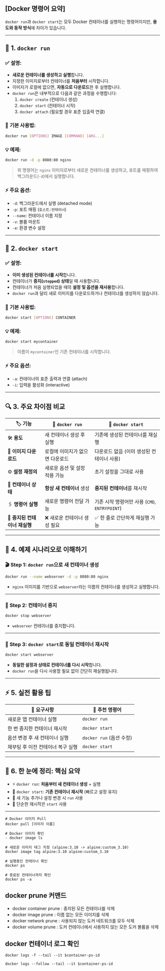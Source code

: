## [Docker 명령어 요약] 

`docker run`과 `docker start`는 모두 Docker 컨테이너를 실행하는 명령어이지만, **용도와 동작 방식**에 차이가 있습니다. 

---

## 🚀 **1. `docker run`**  
### ✅ **설명:**  
- **새로운 컨테이너를 생성하고 실행**합니다.  
- 지정한 이미지로부터 컨테이너를 **처음부터** 시작합니다.  
- 이미지가 로컬에 없으면, **자동으로 다운로드**한 후 실행합니다.  
- `docker run`은 내부적으로 다음과 같은 과정을 수행합니다:
  1. `docker create` (컨테이너 생성)  
  2. `docker start` (컨테이너 시작)  
  3. `docker attach` (필요할 경우 표준 입출력 연결)

### 📝 **기본 사용법:**
```bash
docker run [OPTIONS] IMAGE [COMMAND] [ARG...]
```

### 💡 **예제:**
```bash
docker run -d -p 8080:80 nginx
```
> 위 명령어는 `nginx` 이미지로부터 새로운 컨테이너를 생성하고, 포트를 매핑하여 백그라운드(`-d`)에서 실행합니다.

### ⚡ **주요 옵션:**
- `-d`: 백그라운드에서 실행 (detached mode)  
- `-p`: 포트 매핑 (`호스트:컨테이너`)  
- `--name`: 컨테이너 이름 지정  
- `-v`: 볼륨 마운트  
- `-e`: 환경 변수 설정  

---

## 🔄 **2. `docker start`**  
### ✅ **설명:**  
- **이미 생성된 컨테이너를 시작**합니다.  
- 컨테이너가 **중지(`stopped`) 상태**일 때 사용합니다.  
- 컨테이너가 처음 실행되었을 때의 **설정 및 옵션을 재사용**합니다.  
- `docker run`과 달리 새로 이미지를 다운로드하거나 컨테이너를 생성하지 않습니다.

### 📝 **기본 사용법:**
```bash
docker start [OPTIONS] CONTAINER
```

### 💡 **예제:**
```bash
docker start mycontainer
```
> 이름이 `mycontainer`인 기존 컨테이너를 시작합니다.

### ⚡ **주요 옵션:**
- `-a`: 컨테이너의 표준 출력과 연결 (attach)  
- `-i`: 입력을 활성화 (interactive)

---

## 🔍 **3. 주요 차이점 비교**

| 🏷️ **기능**           | 🚀 **`docker run`**                      | 🔄 **`docker start`**                 |
|-------------------|--------------------------------------|-----------------------------------|
| 🛠️ **용도**         | 새 컨테이너 생성 후 실행                 | 기존에 생성된 컨테이너를 재실행        |
| 💾 **이미지 다운로드** | 로컬에 이미지가 없으면 다운로드           | 다운로드 없음 (이미 생성된 컨테이너 사용) |
| ⚙️ **설정 재정의**    | 새로운 옵션 및 설정 적용 가능              | 초기 설정을 그대로 사용               |
| 🔄 **컨테이너 상태**  | **항상 새 컨테이너** 생성                | **중지된 컨테이너**를 재시작           |
| 🖇️ **명령어 실행**   | 새로운 명령어 전달 가능                  | 기존 시작 명령어만 사용 (`CMD`, `ENTRYPOINT`) |
| 🔄 **중지된 컨테이너 재실행** | ❌ 새로운 컨테이너 생성 필요            | ✅ 한 줄로 간단하게 재실행 가능        |

---

## 🧪 **4. 예제 시나리오로 이해하기**  

### 🎬 **Step 1: `docker run`으로 새 컨테이너 생성**
```bash
docker run --name webserver -d -p 8080:80 nginx
```
- `nginx` 이미지를 기반으로 `webserver`라는 이름의 컨테이너를 생성하고 실행합니다.

---

### 🛑 **Step 2: 컨테이너 중지**
```bash
docker stop webserver
```
- `webserver` 컨테이너를 중지합니다.

---

### 🔄 **Step 3: `docker start`로 동일 컨테이너 재시작**
```bash
docker start webserver
```
- **동일한 설정과 상태로 컨테이너를 다시 시작**합니다.  
- `docker run`을 다시 사용할 필요 없이 간단히 재실행됩니다.

---

## ⚡ **5. 실전 활용 팁**  

| 🌟 **요구사항**                  | 🏃 **추천 명령어**          |
|------------------------------|----------------------|
| 새로운 앱 컨테이너 실행           | `docker run`         |
| 한 번 중지한 컨테이너 재시작       | `docker start`       |
| 옵션 변경 후 새 컨테이너 실행      | `docker run` (옵션 수정) |
| 재부팅 후 이전 컨테이너 복구 실행   | `docker start`       |

---

## 📝 **6. 한 눈에 정리: 핵심 요약**  
- ⚡ `docker run`: **처음부터 새 컨테이너 생성** + 실행  
- 🔄 `docker start`: **기존 컨테이너 재시작** (빠르고 설정 유지)  
- 🚀 새 기능 추가나 설정 변경 시 `run` 사용  
- 🔄 단순한 재시작은 `start` 사용  

---


```
# Docker 이미지 Pull
docker pull [이미지 이름]

# Docker 이미지 확인
- docker image ls

# 새로운 이미지 태그 지정 (alpine:3.10 -> alpine:custom_3.10)
docker image tag alpine:3.10 alpine:custom_3.10

# 실행중인 컨테이너 확인
docker ps

# 종료된 컨테이너까지 확인
docker ps -a

```

## docker prune 커맨드
- docker container prune : 중지된 모든 컨테이너를 삭제
- docker image prune : 이름 없는 모든 이미지를 삭제
- docker network prune : 사용되지 않는 도커 네트워크를 모두 삭제
- docker volume prune : 도커 컨테이너에서 사용하지 않는 모든 도커 볼륨을 삭제

## docker 컨테이너 로그 확인
```
docker logs -f --tail --it $container-ps-id

docker logs --follow --tail --it $container-ps-id
```

